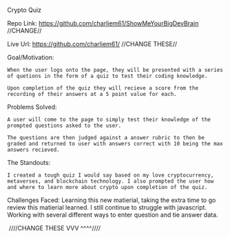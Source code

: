 Crypto Quiz

Repo Link: https://github.com/charliem61/ShowMeYourBigDevBrain    //CHANGE//

Live Url: https://github.com/charliem61/        //CHANGE THESE//

Goal/Motivation:

    When the user logs onto the page, they will be presented with a series of quetions in the form of a quiz to test their coding knowledge.

    Upon completion of the quiz they will recieve a score from the recording of their answers at a 5 point value for each.


Problems Solved:

    A user will come to the page to simply test their knowledge of the prompted questions asked to the user. 

    The questions are then judged against a answer rubric to then be graded and returned to user with answers correct with 10 being the max answers recieved. 

The Standouts:

    I created a tough quiz I would say based on my love cryptocurrency, metaverses, and blockchain technology. I also prompted the user how and where to learn more about crypto upon completion of the quiz.
    
Challenges Faced:
    Learning this new matierial, taking the extra time to go review this matierial learned. I still continue to struggle with javascript. Working with several different ways to enter question and tie answer data. 

<img src="">
////CHANGE THESE VVV ^^^^////
<img src="">


